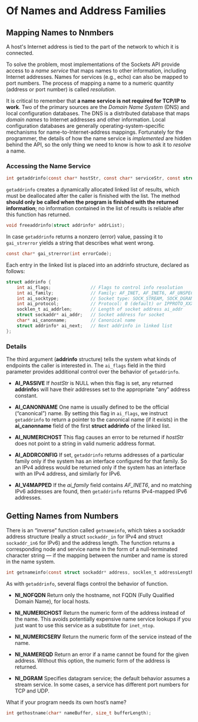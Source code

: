 # Of Names and Address Families

## Mapping Names to Nnmbers

A host's Internet address is tied to the part of the network to which it is connected.

To solve the problem, most implementations of the Sockets API provide access to a *name service* that maps names to other information, including Internet addresses. Names for services (e.g., echo) can also be mapped to port numbers. The process of mapping a name to a numeric quantity (address or port number) is called *resolution*.

It is critical to remember that **a name service is not required for TCP/IP to work**. Two of the primary sources are the *Domain Name System* (DNS) and local configuration databases. The DNS is a distributed database that maps *domain names* to Internet addresses and other information. Local configuration databases are generally operating-system-specific mechanisms for name-to-Internet-address mappings. Fortunately for the programmer, the details of how the name service is *implemented* are hidden behind the API, so the only thing we need to know is how to ask it to *resolve* a name.

### Accessing the Name Service

```C
int getaddrinfo(const char* hostStr, const char* serviceStr, const struct addrinfo* hints, struct addrinfo** results);
```

`getaddrinfo` creates a dynamically allocated linked list of results, which must be deallocated after the caller is finished with the list. The method **should only be called when the program is finished with the returned information**; no information contained in the list of results is reliable after this function has returned.

```C
void freeaddrinfo(struct addrinfo* addrList);
```

In case `getaddrinfo` returns a nonzero (error) value, passing it to `gai_strerror` yields a string that describes what went wrong.

```C
const char* gai_strerror(int errorCode);
```

Each entry in the linked list is placed into an addrinfo structure, declared as follows:

```C
struct addrinfo {
    int ai_flags;               // Flags to control info resolution
    int ai_family;              // Family: AF_INET, AF_INET6, AF_UNSPEC
    int ai_socktype;            // Socket type: SOCK_STREAM, SOCK_DGRAM
    int ai_protocol;            // Protocol: 0 (default) or IPPROTO_XXX
    socklen_t ai_addrlen;       // Length of socket address ai_addr
    struct sockaddr* ai_addr;   // Socket address for socket
    char* ai_canonname;         // Canonical name
    struct addrinfo* ai_next;   // Next addrinfo in linked list
};
```

### Details

The third argument (**addrinfo** structure) tells the system what kinds of endpoints the caller is interested in. The `ai_flags` field in the third parameter provides additional control over the behavior of `getaddrinfo`.

* **AI_PASSIVE** If *hostStr* is NULL when this flag is set, any returned **addrinfo**s will have their addresses set to the appropriate “any” address constant.

* **AI_CANONNAME** One name is usually defined to be the official (“canonical”) name. By setting this flag in `ai_flags`, we instruct `getaddrinfo` to return a pointer to the canonical name (if it exists) in the **ai_canonname** field of the first **struct addrinfo** of the linked list.

* **AI_NUMERICHOST** This flag causes an error to be returned if *hostStr* does not point to a string in valid numeric address format.

* **AI_ADDRCONFIG** If set, `getaddrinfo` returns addresses of a particular family only if the system has an interface configured for that family. So an IPv4 address would be returned only if the system has an interface with an IPv4 address, and similarly for IPv6.

* **AI_V4MAPPED** If the *ai_family* field contains *AF_INET6*, and no matching IPv6 addresses are found, then `getaddrinfo` returns IPv4-mapped IPv6 addresses.

## Getting Names from Numbers

There is an “inverse” function called `getnameinfo`, which takes a sockaddr address structure (really a struct `sockaddr_in` for IPv4 and struct `sockaddr_in6` for IPv6) and the address length. The function returns a corresponding node and service name in the form of a null-terminated character string — if the mapping between the number and name is stored in the name system.

```C
int getnameinfo(const struct sockaddr* address, socklen_t addressLength, char* node, socklen_t nodeLength, char* service, socklen_t serviceLength, int flags);
```

As with `getaddrinfo`, several flags control the behavior of function.

* **NI_NOFQDN** Return only the hostname, not FQDN (Fully Qualified Domain Name), for local hosts.

* **NI_NUMERICHOST** Return the numeric form of the address instead of the name. This avoids potentially expensive name service lookups if you just want to use this service as a substitute for `inet_ntop`.

* **NI_NUMERICSERV** Return the numeric form of the service instead of the name.

* **NI_NAMEREQD** Return an error if a name cannot be found for the given address. Without this option, the numeric form of the address is returned.

* **NI_DGRAM** Specifies datagram service; the default behavior assumes a stream service. In some cases, a service has different port numbers for TCP and UDP.

What if your program needs its own host’s name?

```C
int gethostname(char* nameBuffer, size_t bufferLength);
```